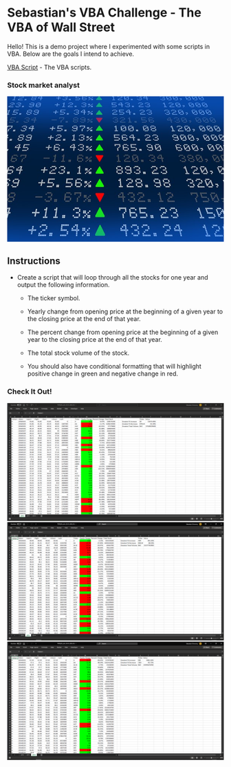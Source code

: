 # Sebastian's VBA Challenge - The VBA of Wall Street

Hello! This is a demo project where I experimented with some scripts in VBA. Below are the goals I intend to achieve.

[VBA Script](Resources/VBAScripts.vbs) - The VBA scripts.

### Stock market analyst

![stock Market](Images/stockmarket.jpg)

## Instructions

* Create a script that will loop through all the stocks for one year and output the following information.

  * The ticker symbol.

  * Yearly change from opening price at the beginning of a given year to the closing price at the end of that year.

  * The percent change from opening price at the beginning of a given year to the closing price at the end of that year.

  * The total stock volume of the stock.

  * You should also have conditional formatting that will highlight positive change in green and negative change in red.

### Check It Out!

![2016](Images/VBA_2016.PNG)
![2015](Images/VBA_2015.PNG)
![2014](Images/VBA_2014.PNG)
